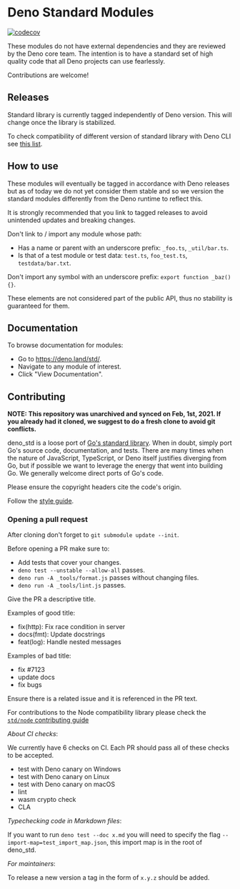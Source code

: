 # Deno Standard Modules

[![codecov](https://codecov.io/gh/denoland/deno_std/branch/main/graph/badge.svg?token=w6s3ODtULz)](https://codecov.io/gh/denoland/deno_std)

These modules do not have external dependencies and they are reviewed by the
Deno core team. The intention is to have a standard set of high quality code
that all Deno projects can use fearlessly.

Contributions are welcome!

## Releases

Standard library is currently tagged independently of Deno version. This will
change once the library is stabilized.

To check compatibility of different version of standard library with Deno CLI
see
[this list](https://raw.githubusercontent.com/denoland/deno_website2/main/versions.json).

## How to use

These modules will eventually be tagged in accordance with Deno releases but as
of today we do not yet consider them stable and so we version the standard
modules differently from the Deno runtime to reflect this.

It is strongly recommended that you link to tagged releases to avoid unintended
updates and breaking changes.

Don't link to / import any module whose path:

- Has a name or parent with an underscore prefix: `_foo.ts`, `_util/bar.ts`.
- Is that of a test module or test data: `test.ts`, `foo_test.ts`,
  `testdata/bar.txt`.

Don't import any symbol with an underscore prefix: `export function _baz() {}`.

These elements are not considered part of the public API, thus no stability is
guaranteed for them.

## Documentation

To browse documentation for modules:

- Go to https://deno.land/std/.
- Navigate to any module of interest.
- Click "View Documentation".

## Contributing

**NOTE: This repository was unarchived and synced on Feb, 1st, 2021. If you
already had it cloned, we suggest to do a fresh clone to avoid git conflicts.**

deno_std is a loose port of [Go's standard library](https://golang.org/pkg/).
When in doubt, simply port Go's source code, documentation, and tests. There are
many times when the nature of JavaScript, TypeScript, or Deno itself justifies
diverging from Go, but if possible we want to leverage the energy that went into
building Go. We generally welcome direct ports of Go's code.

Please ensure the copyright headers cite the code's origin.

Follow the [style guide](https://deno.land/manual/contributing/style_guide).

### Opening a pull request

After cloning don't forget to `git submodule update --init`.

Before opening a PR make sure to:

- Add tests that cover your changes.
- `deno test --unstable --allow-all` passes.
- `deno run -A _tools/format.js` passes without changing files.
- `deno run -A _tools/lint.js` passes.

Give the PR a descriptive title.

Examples of good title:

- fix(http): Fix race condition in server
- docs(fmt): Update docstrings
- feat(log): Handle nested messages

Examples of bad title:

- fix #7123
- update docs
- fix bugs

Ensure there is a related issue and it is referenced in the PR text.

For contributions to the Node compatibility library please check the
[`std/node` contributing guide](./node/README.md)

_About CI checks_:

We currently have 6 checks on CI. Each PR should pass all of these checks to be
accepted.

- test with Deno canary on Windows
- test with Deno canary on Linux
- test with Deno canary on macOS
- lint
- wasm crypto check
- CLA

_Typechecking code in Markdown files_:

If you want to run `deno test --doc x.md` you will need to specify the flag
`--import-map=test_import_map.json`, this import map is in the root of deno_std.

_For maintainers_:

To release a new version a tag in the form of `x.y.z` should be added.
